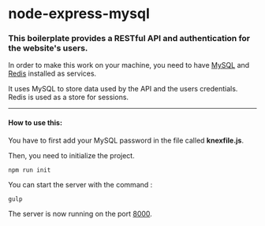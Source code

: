 # node-express-mysql

### This boilerplate provides a RESTful API and authentication for the website's users.

In order to make this work on your machine, you need to have [MySQL](https://www.digitalocean.com/community/tutorials/how-to-install-mysql-on-ubuntu-16-04) and [Redis](https://www.digitalocean.com/community/tutorials/how-to-install-and-configure-redis-on-ubuntu-16-04) installed as services.

It uses MySQL to store data used by the API and the users credentials.
Redis is used as a store for sessions.


* * *
#### How to use this:

You have to first add your MySQL password in the file called **knexfile.js**.

Then, you need to initialize the project.
```
npm run init
```

You can start the server with the command :
```
gulp
```

The server is now running on the port [8000](http://localhost:8000/).


